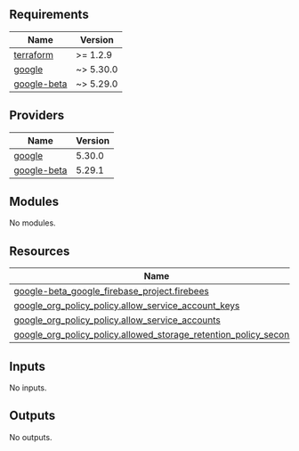 <!-- BEGIN_TF_DOCS -->
## Requirements

| Name | Version |
|------|---------|
| <a name="requirement_terraform"></a> [terraform](#requirement\_terraform) | >= 1.2.9 |
| <a name="requirement_google"></a> [google](#requirement\_google) | ~> 5.30.0 |
| <a name="requirement_google-beta"></a> [google-beta](#requirement\_google-beta) | ~> 5.29.0 |

## Providers

| Name | Version |
|------|---------|
| <a name="provider_google"></a> [google](#provider\_google) | 5.30.0 |
| <a name="provider_google-beta"></a> [google-beta](#provider\_google-beta) | 5.29.1 |

## Modules

No modules.

## Resources

| Name | Type |
|------|------|
| [google-beta_google_firebase_project.firebees](https://registry.terraform.io/providers/hashicorp/google-beta/latest/docs/resources/google_firebase_project) | resource |
| [google_org_policy_policy.allow_service_account_keys](https://registry.terraform.io/providers/hashicorp/google/latest/docs/resources/org_policy_policy) | resource |
| [google_org_policy_policy.allow_service_accounts](https://registry.terraform.io/providers/hashicorp/google/latest/docs/resources/org_policy_policy) | resource |
| [google_org_policy_policy.allowed_storage_retention_policy_seconds](https://registry.terraform.io/providers/hashicorp/google/latest/docs/resources/org_policy_policy) | resource |

## Inputs

No inputs.

## Outputs

No outputs.
<!-- END_TF_DOCS -->